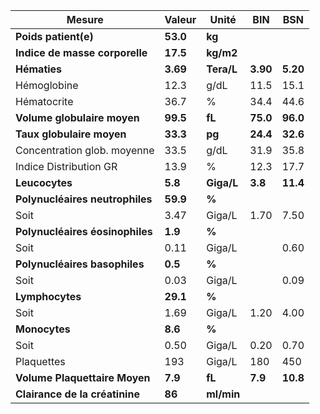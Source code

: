 |             Mesure            | Valeur |   Unité  |   BIN  |   BSN  |
|-------------------------------|--------|----------|--------|--------|
|      **Poids patient(e)**     |**53.0**|  **kg**  |        |        |
| **Indice de masse corporelle**|**17.5**| **kg/m2**|        |        |
|          **Hématies**         |**3.69**|**Tera/L**|**3.90**|**5.20**|
|          Hémoglobine          |  12.3  |   g/dL   |  11.5  |  15.1  |
|          Hématocrite          |  36.7  |     %    |  34.4  |  44.6  |
|  **Volume globulaire moyen**  |**99.5**|  **fL**  |**75.0**|**96.0**|
|   **Taux globulaire moyen**   |**33.3**|  **pg**  |**24.4**|**32.6**|
|  Concentration glob. moyenne  |  33.5  |   g/dL   |  31.9  |  35.8  |
|     Indice Distribution GR    |  13.9  |     %    |  12.3  |  17.7  |
|         **Leucocytes**        | **5.8**|**Giga/L**| **3.8**|**11.4**|
|**Polynucléaires neutrophiles**|**59.9**|   **%**  |        |        |
|              Soit             |  3.47  |  Giga/L  |  1.70  |  7.50  |
|**Polynucléaires éosinophiles**| **1.9**|   **%**  |        |        |
|              Soit             |  0.11  |  Giga/L  |        |  0.60  |
| **Polynucléaires basophiles** | **0.5**|   **%**  |        |        |
|              Soit             |  0.03  |  Giga/L  |        |  0.09  |
|        **Lymphocytes**        |**29.1**|   **%**  |        |        |
|              Soit             |  1.69  |  Giga/L  |  1.20  |  4.00  |
|         **Monocytes**         | **8.6**|   **%**  |        |        |
|              Soit             |  0.50  |  Giga/L  |  0.20  |  0.70  |
|           Plaquettes          |   193  |  Giga/L  |   180  |   450  |
| **Volume Plaquettaire Moyen** | **7.9**|  **fL**  | **7.9**|**10.8**|
| **Clairance de la créatinine**| **86** |**ml/min**|        |        |